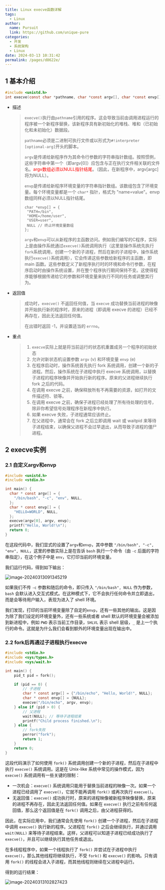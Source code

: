 ```yaml
---
title: Linux execve函数详解
tags: 
  - Linux
author: 
  name: Pursuit
  link: https://github.com/unique-pure
categories: 
  - 开发
  - 系统架构
  - Linux
date: 2024-03-13 10:31:42
permalink: /pages/d8622e/
---
```


## 1 基本介绍

```c
#include <unistd.h>
int execve(const char *pathname, char *const argv[], char *const envp[]);
```

* 描述

	> `execve()`执行由`pathname`引用的程序。这会导致当前由调用进程运行的程序被一个新程序替换，该新程序具有新初始化的堆栈、堆和（已初始化和未初始化）数据段。
	>
	> `pathname`必须是二进制可执行文件或以形式为`#!interpreter [optional-arg]`开头的脚本。
	>
	> `argv`是传递给新程序作为其命令行参数的字符串指针数组。按照惯例，这些字符串中第一个（即argv[0]）应包含与正在执行文件相关联的文件名。<font color="red">argv数组必须以NULL指针结尾</font>。（因此，在新程序中，argv[argc]将为NULL）。
	>
	> `envp`是传递给新程序环境变量的字符串指针数组。该数组包含了环境变量。每个环境变量都是一个 `char*` 指针，格式为 "name=value"。envp数组同样必须以NULL指针结尾。
	>
	> ```
	> char *envp[] = {
	>  "PATH=/bin",
	>  "HOME=/home/user",
	>  "USER=user",
	>  NULL // 终止环境变量数组
	> };
	> ```
	>
	> `argv`和`envp`可以从新程序的主函数访问。例如我们编写的C程序，实际上是由操作系统通过`execve()`系统调用执行（这里是操作系统先执行`fork`系统调用，创建一个新的子进程，然后在新的子进程中，操作系统执行`execve()`系统调用），它会传递这些参数给新程序的主函数，即 main 函数。这些参数定义了新程序执行时的环境和命令行参数，在程序启动时由操作系统设置，并在整个程序执行期间保持不变。这使得程序能够根据传递给它的参数和环境变量来执行不同的任务或调整其行为。

* 返回值

	> 成功时，`execve()` 不返回任何值，当 `execve` 成功替换当前进程的映像并开始执行新的程序时，原来的进程（即调用 execve 的进程）已经不再存在，因此无法返回任何值。
	>
	> 在出错时返回 -1，并设置适当的 `errno`。

* 重点

	> 1. `execve`实际上就是将当前运行的状态机重置成另一个程序的初始状态
	> 2. 允许对新状态机设置参数 `argv` (v) 和环境变量 `envp` (e)
	> 3. 在程序启动时，操作系统首先执行 fork 系统调用，创建一个新的子进程。然后，操作系统在子进程中执行 execve 系统调用，以替换子进程的程序映像并开始执行新的程序。原来的父进程继续执行 fork 之后的代码。
	> 4. 在调用 execve 之前，确保释放所有不再需要的资源，如打开的文件描述符、锁等。
	> 5. 在调用 execve 之前，确保子进程已经处理了所有待处理的信号，除非你希望信号处理程序在新程序中执行。
	> 6. 如果 execve 失败，子进程通常应该终止。
	> 7. 在父进程中，通常会在 fork 之后立即调用 wait 或 waitpid 来等待子进程结束，以确保父进程不会过早退出，从而导致子进程的僵尸进程。

## 2 execve实例

### 2.1 自定义argv和envp

```c
#include <unistd.h>
#include <stdio.h>

int main() {
  char * const argv[] = {
    "/bin/bash", "-c", "env", NULL,
  };
  char * const envp[] = {
    "HELLO=WORLD", NULL,
  };
  execve(argv[0], argv, envp);
  printf("Hello, World!\n");
  return 0;
}
```

在这段代码中，我们显式的设置了`argv`和`envp`，其中参数 `"/bin/bash", "-c", "env", NULL`，这里的参数实际上是在告诉 `bash` 执行一个命令（由 `-c` 后面的字符串指定），在这个例子中是 `env`，它打印当前的环境变量。

我们运行代码，得到如下输出：

![image-20240313091345219](https://raw.githubusercontent.com/unique-pure/NewPicGoLibrary/main/img/image-20240313091345219.png)

如果我们不传 `-c` 参数和随后的命令，即只传入 `"/bin/bash", NULL` 作为参数，`bash` 会默认进入交互式模式。在这种模式下，它不会执行任何命令并立即退出，而是会等待用户输入，表现为进入了 shell 环境。

我们发现，打印的当前环境变量除了自定的`envp`，还有一些其他的输出。这是因为除了我们设定的环境变量外，还有一些系统或者 shell 默认的环境变量会被添加到新进程中，例如 `PWD` 表示当前工作目录，`SHLVL` 表示 shell 层级，`_` 是上一个执行的命令。这就是为什么我们会看到额外的环境变量出现在输出中。

### 2.2 fork后再通过子进程执行execve

```c
#include <stdio.h>
#include <sys/types.h>
#include <sys/wait.h>

int main() {
    pid_t pid = fork();

    if (pid == 0) {
        // 子进程
        char * const argv[] = {"/bin/echo", "Hello, World!", NULL};
        char * const envp[] = {NULL};
        execve("/bin/echo", argv, envp);
    } else if (pid > 0) {
        // 父进程
        wait(NULL); // 等待子进程结束
        printf("Child process finished.\n");
    } else {
        // fork失败
        perror("fork");
        return 1;
    }
    return 0;
}
```

这段代码演示了如何使用 `fork()` 系统调用创建一个新的子进程，然后在子进程中执行 `execve()` 系统调用。这是在 Unix-like 系统中常见的操作模式，因为 `execve()` 系统调用有一些关键的限制：

* 一次机会：`execve()` 系统调用只能用于替换当前进程的映像一次。如果一个进程已经调用了 `execve()`，它就不能再调用 `fork()` 或再次执行 `execve()`。
* 无返回值：`execve()` 成功执行时，原来的进程映像被新程序映像替换，原来的进程不再存在，因此无法返回任何值。如果在 `execve()` 执行之前有任何返回值，那么这个返回值是在 `fork()` 调用之后，由父进程获得的。

因此，在实际应用中，我们通常会先使用 `fork()` 创建一个子进程，然后在子进程中调用 `execve()` 执行新的程序。父进程在 `fork()` 之后会继续执行，并通过调用 `wait(NULL)` 来等待子进程结束。这样，父进程可以知道子进程已经成功执行了 `execve()`，并且可以继续执行其他任务或退出。

在多线程程序中，如果一个线程执行了 `fork()` 并尝试在子进程中执行 `execve()`，那么其他线程将继续执行，不受 `fork()` 和 `execve()` 的影响。只有调用 `fork()` 的线程会进入子进程，而其他线程则继续在父进程中运行。

得到的运行结果：

![image-20240313102827423](https://raw.githubusercontent.com/unique-pure/NewPicGoLibrary/main/img/image-20240313102827423.png)